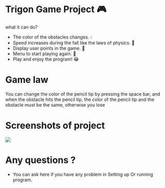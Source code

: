 # Trigon Game Project 🎮



what it can do?
- The color of the obstacles changes. 💧
- Speed increases during the fall like the laws of physics. 🚀
- Display user points in the game. 💯
- Menu to start playing again. 🔔
- Play and enjoy the program! 😂



# Game law
You can change the color of the pencil tip by pressing the space bar, and when the obstacle hits the pencil tip,
the color of the pencil tip and the obstacle must be the same, otherwise you lose




  # Screenshots of project
  ![](http://uupload.ir/files/aqns_webp.net-gifmaker_(5).gif)
  
  

  # Any questions ?
  - You can ask here if you have any problem in Setting up Or running program.
